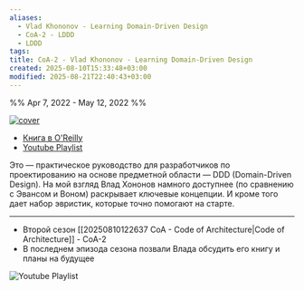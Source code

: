 ```yaml
---
aliases:
  - Vlad Khononov - Learning Domain-Driven Design
  - CoA-2 - LDDD
  - LDDD
tags: 
title: CoA-2 - Vlad Khononov - Learning Domain-Driven Design
created: 2025-08-10T15:33:48+03:00
modified: 2025-08-21T22:40:43+03:00
---
```


%% Apr 7, 2022 - May 12, 2022 %%

[![cover](https://www.oreilly.com/covers/urn:orm:book:9781098100124/400w/)](https://www.oreilly.com/library/view/learning-domain-driven-design/9781098100124/)

- [Книга в O'Reilly](https://www.oreilly.com/library/view/learning-domain-driven-design/9781098100124/)
- [Youtube Playlist](https://www.youtube.com/playlist?list=PLLrf_044z4Jr19VrA7NCmHQ4Wfi8e8Qq7)

Это — практическое руководство для разработчиков по проектированию на основе предметной области — DDD (Domain-Driven Design). На мой взгляд Влад Хононов намного доступнее (по сравнению с Эвансом и Воном) раскрывает ключевые концепции. И кроме того дает набор эвристик, которые точно помогают на старте.

---

- Второй сезон [[20250810122637 CoA - Code of Architecture|Code of Architecture]] - CoA-2
- В последнем эпизода сезона позвали Влада обсудить его книгу и планы на будущее

![Youtube Playlist](https://www.youtube.com/playlist?list=PLLrf_044z4Jr19VrA7NCmHQ4Wfi8e8Qq7)
